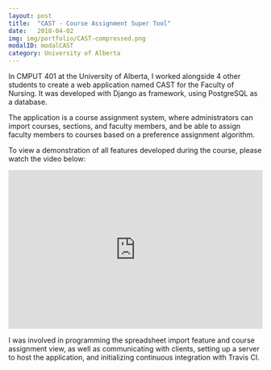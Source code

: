 ```yaml
---
layout: post
title:  "CAST - Course Assignment Super Tool"
date:   2018-04-02
img: img/portfolio/CAST-compressed.png
modalID: modalCAST
category: University of Alberta
---
```

In CMPUT 401 at the University of Alberta, I worked alongside 4 other students
to create a web application named CAST for the Faculty of Nursing. It was
developed with Django as framework, using PostgreSQL as a database.

The application is a course assignment system, where administrators can import
courses, sections, and faculty members, and be able to assign faculty members
to courses based on a preference assignment algorithm.

To view a demonstration of all features developed during the course, please
watch the video below:

<div class="video-container"><iframe width="100%" height="315" src="https://www.youtube.com/embed/_AZMiOHATrM" frameborder="0" allow="accelerometer; autoplay; encrypted-media; gyroscope; picture-in-picture" allowfullscreen></iframe></div>

I was involved in programming the spreadsheet import feature and course
assignment view, as well as communicating with clients, setting up a server
to host the application, and initializing continuous integration with Travis CI.